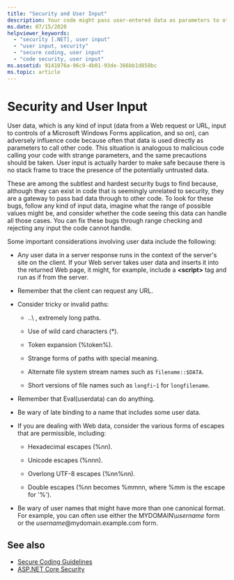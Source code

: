 ```yaml
---
title: "Security and User Input"
description: Your code might pass user-entered data as parameters to other code, which can affect security. You can do range checking to reject problematic input.
ms.date: 07/15/2020
helpviewer_keywords:
  - "security [.NET], user input"
  - "user input, security"
  - "secure coding, user input"
  - "code security, user input"
ms.assetid: 9141076a-96c9-4b01-93de-366bb1d858bc
ms.topic: article
---
```

# Security and User Input

User data, which is any kind of input (data from a Web request or URL, input to controls of a Microsoft Windows Forms application, and so on), can adversely influence code because often that data is used directly as parameters to call other code. This situation is analogous to malicious code calling your code with strange parameters, and the same precautions should be taken. User input is actually harder to make safe because there is no stack frame to trace the presence of the potentially untrusted data.

These are among the subtlest and hardest security bugs to find because, although they can exist in code that is seemingly unrelated to security, they are a gateway to pass bad data through to other code. To look for these bugs, follow any kind of input data, imagine what the range of possible values might be, and consider whether the code seeing this data can handle all those cases. You can fix these bugs through range checking and rejecting any input the code cannot handle.

Some important considerations involving user data include the following:

- Any user data in a server response runs in the context of the server's site on the client. If your Web server takes user data and inserts it into the returned Web page, it might, for example, include a **\<script>** tag and run as if from the server.

- Remember that the client can request any URL.

- Consider tricky or invalid paths:

  - ..\ , extremely long paths.

  - Use of wild card characters (*).

  - Token expansion (%token%).

  - Strange forms of paths with special meaning.

  - Alternate file system stream names such as `filename::$DATA`.

  - Short versions of file names such as `longfi~1` for `longfilename`.

- Remember that Eval(userdata) can do anything.

- Be wary of late binding to a name that includes some user data.

- If you are dealing with Web data, consider the various forms of escapes that are permissible, including:

  - Hexadecimal escapes (%nn).

  - Unicode escapes (%nnn).

  - Overlong UTF-8 escapes (%nn%nn).

  - Double escapes (%nn becomes %mmnn, where %mm is the escape for '%').

- Be wary of user names that might have more than one canonical format. For example, you can often use either the MYDOMAIN\\*username* form or the *username*@mydomain.example.com form.

## See also

- [Secure Coding Guidelines](secure-coding-guidelines.md)
- [ASP.NET Core Security](/aspnet/core/security/)
